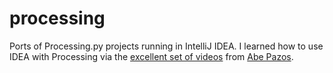 # processing
Ports of Processing.py projects running in IntelliJ IDEA. I learned how to use IDEA with Processing via the [excellent set of videos](https://vimeo.com/channels/p5idea
) from [Abe Pazos](https://github.com/hamoid).

